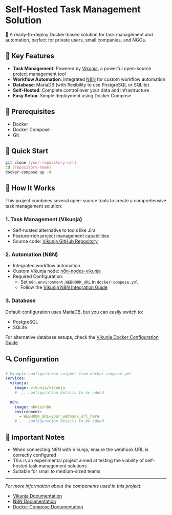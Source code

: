 # Self-Hosted Task Management Solution
🚀 A ready-to-deploy Docker-based solution for task management and automation, perfect for private users, small companies, and NGOs.

## 🌟 Key Features
- **Task Management**: Powered by [Vikunja](https://vikunja.io/), a powerful open-source project management tool
- **Workflow Automation**: Integrated [N8N](https://docs.n8n.io/hosting/) for custom workflow automation
- **Database**: MariaDB (with flexibility to use PostgreSQL or SQLite)
- **Self-Hosted**: Complete control over your data and infrastructure
- **Easy Setup**: Simple deployment using Docker Compose

## 🔧 Prerequisites
- Docker
- Docker Compose
- Git

## 🚀 Quick Start
```bash
git clone [your-repository-url]
cd [repository-name]
docker-compose up -d
```

## 📖 How It Works

This project combines several open-source tools to create a comprehensive task management solution:

### 1. Task Management (Vikunja)
- Self-hosted alternative to tools like Jira
- Feature-rich project management capabilities
- Source code: [Vikunja GitHub Repository](https://github.com/go-vikunja/vikunja)

### 2. Automation (N8N)
- Integrated workflow automation
- Custom Vikunja node: [n8n-nodes-vikunja](https://www.npmjs.com/package/n8n-nodes-vikunja)
- Required Configuration:
  - Set `n8n.environment.WEBHOOK_URL` in `docker-compose.yml`
  - Follow the [Vikunja N8N Integration Guide](https://vikunja.io/docs/n8n)

### 3. Database
Default configuration uses MariaDB, but you can easily switch to:
- PostgreSQL
- SQLite

For alternative database setups, check the [Vikunja Docker Configuration Guide](https://vikunja.io/docs/full-docker-example)

## 🔍 Configuration
```yaml
# Example configuration snippet from docker-compose.yml
services:
  vikunja:
    image: vikunja/vikunja
    # ... configuration details to be added
  
  n8n:
    image: n8nio/n8n
    environment:
      - WEBHOOK_URL=your_webhook_url_here
    # ... configuration details to be added
```

## 📝 Important Notes
- When connecting N8N with Vikunja, ensure the webhook URL is correctly configured
- This is an experimental project aimed at testing the viability of self-hosted task management solutions
- Suitable for small to medium-sized teams


---
*For more information about the components used in this project:*
- [Vikunja Documentation](https://vikunja.io/docs/)
- [N8N Documentation](https://docs.n8n.io/)
- [Docker Compose Documentation](https://docs.docker.com/compose/)
